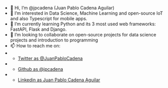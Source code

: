 - 👋 Hi, I’m @jpcadena (Juan Pablo Cadena Aguilar)
- 👀 I’m interested in Data Science, Machine Learning and open-source IoT and also Typescript for mobile apps.
- 🌱 I’m currently learning Python and its 3 most used web frameworks: FastAPI, Flask and Django.
- 💞️ I’m looking to collaborate on open-source projects for data science projects and introduction to programming
- 📫 How to reach me on:
- + [Twitter as @JuanPabloCadena](https://www.twitter.com/JuanPabloCadena)
- + [Github as @jpcadena](https://github.com/jpcadena)
- + [Linkedin as Juan Pablo Cadena Aguilar](https://www.linkedin.com/in/juanpablocadenaaguilar/)

<!---
jpcadena/jpcadena is a ✨ special ✨ repository because its `README.md` (this file) appears on your GitHub profile.
You can click the Preview link to take a look at your changes.
--->
